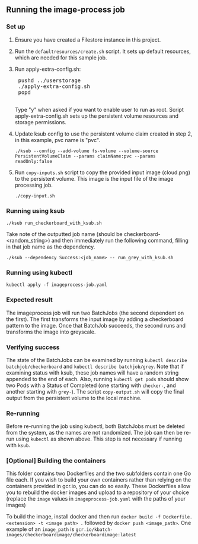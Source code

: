 ## Running the image-process job

### Set up

1. Ensure you have created a Filestore instance in this project.
2. Run the `defaultresources/create.sh` script. It sets up default resources, which are needed for this sample job.
3. Run apply-extra-config.sh:
    <pre>
    pushd ../userstorage
    ./apply-extra-config.sh
    popd
    </pre>
    Type "y" when asked if you want to enable user to run as root. Script apply-extra-config.sh sets up the persistent volume resources and storage permissions.
3. Update ksub config to use the persistent volume claim created in step 2, in this example, pvc name is "pvc". 

    `./ksub --config --add-volume fs-volume --volume-source PersistentVolumeClaim --params claimName:pvc --params readOnly:false`

4. Run `copy-inputs.sh` script to copy the provided input image (cloud.png) to the persistent
volume. This image is the input file of the image processing job.

    `./copy-input.sh`

### Running using ksub

`./ksub run_checkerboard_with_ksub.sh`

Take note of the outputted job name (should be checkerboard-<random_string>) and then immediately run the
following command, filling in that job name as the dependency.

`./ksub --dependency Success:<job_name> -- run_grey_with_ksub.sh`

### Running using kubectl

`kubectl apply -f imageprocess-job.yaml`

### Expected result

The imageprocess job will run two BatchJobs (the second dependent on the first). The first transforms the
input image by adding a checkerboard pattern to the image. Once that BatchJob succeeds, the second runs
and transforms the image into greyscale.

### Verifying success

The state of the BatchJobs can be examined by running `kubectl describe batchjob/checkerboard` and `kubectl describe batchjob/grey`.
Note that if examining status with ksub, these job names will have a random string appended to the end of each.
Also, running `kubectl get pods` should show two Pods with a Status of Completed (one starting with `checker-`, and
another starting with `grey-`). The script `copy-output.sh` will copy the final output from the persistent volume
to the local machine.

### Re-running

Before re-running the job using kubectl, both BatchJobs must be deleted from the system, as the names are not randomized.
The job can then be re-run using `kubectl` as shown above.
This step is not necessary if running with `ksub`.

### [Optional] Building the containers

This folder contains two Dockerfiles and the two subfolders contain one Go file each. If you wish to build your own containers rather than
relying on the containers provided in gcr.io, you can do so easily. These Dockerfiles allow you to rebuild the docker images and upload to
a repository of your choice (replace the `image` values in `imageprocess-job.yaml` with the paths of your images)

To build the image, install docker and then run `docker build -f Dockerfile.<extension> -t <image path> .` followed by
`docker push <image_path>`. One example of an `image_path` is `gcr.io/kbatch-images/checkerboardimage/checkerboardimage:latest`

